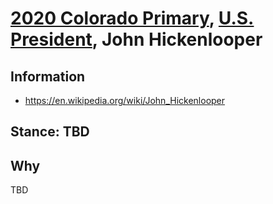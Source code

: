 # [2020 Colorado Primary](../README.md), [U.S. President](README.md), John Hickenlooper

## Information

* https://en.wikipedia.org/wiki/John_Hickenlooper

## Stance: TBD

## Why

TBD
